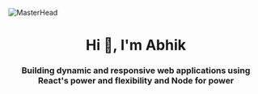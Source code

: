 ![MasterHead](https://miro.medium.com/v2/format:jpg/resize:fill:80:56/1*L_QoAG863l8QvqxpNyBiqw.gif)
<h1 align="center">Hi 👋, I'm Abhik</h1>
<h3 align="center">Building dynamic and responsive web applications using React's power and flexibility and Node for power</h3>

